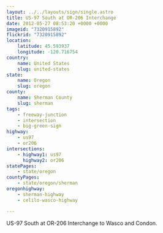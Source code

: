 ```yaml
---
layout: ../../layouts/sign/single.astro
title: US-97 South at OR-206 Interchange
date: 2012-05-27 08:53:20 +0000 +0000
imageid: "7320915892"
flickrid: "7320915892"
location:
    latitude: 45.593937
    longitude: -120.716754
country:
    name: United States
    slug: united-states
state:
    name: Oregon
    slug: oregon
county:
    name: Sherman County
    slug: sherman
tags:
    - freeway-junction
    - intersection
    - big-green-sign
highway:
    - us97
    - or206
intersections:
    - highway1: us97
      highway2: or206
statePages:
    - state/oregon
countyPages:
    - state/oregon/sherman
oregonhighway:
    - sherman-highway
    - celilo-wasco-highway

---
```

US-97 South at OR-206 Interchange to Wasco and Condon.